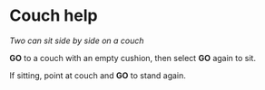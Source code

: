 # Couch help

*Two can sit side by side on a couch*

**GO** to a couch with an empty cushion, then select **GO** again to sit.

If sitting, point at couch and **GO** to stand again.

